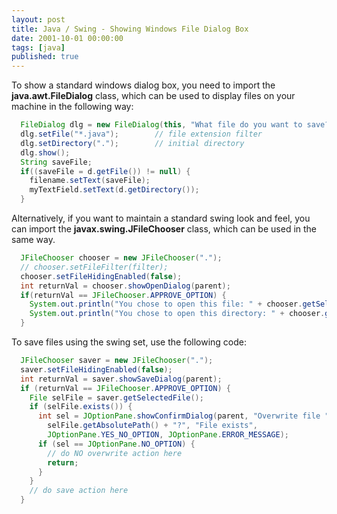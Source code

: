 ```yaml
---
layout: post
title: Java / Swing - Showing Windows File Dialog Box
date: 2001-10-01 00:00:00
tags: [java]
published: true
---
```


To show a standard windows dialog box, you need to import the **java.awt.FileDialog** class, which can be used to display files on your machine in the following way:

```java
  FileDialog dlg = new FileDialog(this, "What file do you want to save?", FileDialog.SAVE);
  dlg.setFile("*.java");		// file extension filter
  dlg.setDirectory(".");		// initial directory
  dlg.show();
  String saveFile;
  if((saveFile = d.getFile()) != null) {
    filename.setText(saveFile);
    myTextField.setText(d.getDirectory());
  }
```

Alternatively, if you want to maintain a standard swing look and feel, you can import the **javax.swing.JFileChooser** class, which can be used in the same way.

```java
  JFileChooser chooser = new JFileChooser(".");
  // chooser.setFileFilter(filter); 
  chooser.setFileHidingEnabled(false);
  int returnVal = chooser.showOpenDialog(parent); 
  if(returnVal == JFileChooser.APPROVE_OPTION) { 
    System.out.println("You chose to open this file: " + chooser.getSelectedFile().getName()); 
    System.out.println("You chose to open this directory: " + chooser.getCurrentDirectory()); 
  } 
```

To save files using the swing set, use the following code:

```java
  JFileChooser saver = new JFileChooser(".");
  saver.setFileHidingEnabled(false);
  int returnVal = saver.showSaveDialog(parent); 
  if (returnVal == JFileChooser.APPROVE_OPTION) {
    File selFile = saver.getSelectedFile();
    if (selFile.exists()) {
      int sel = JOptionPane.showConfirmDialog(parent, "Overwrite file " + 
        selFile.getAbsolutePath() + "?", "File exists",
        JOptionPane.YES_NO_OPTION, JOptionPane.ERROR_MESSAGE);
      if (sel == JOptionPane.NO_OPTION) {
        // do NO overwrite action here
        return;
      }
    }
    // do save action here
  } 
```